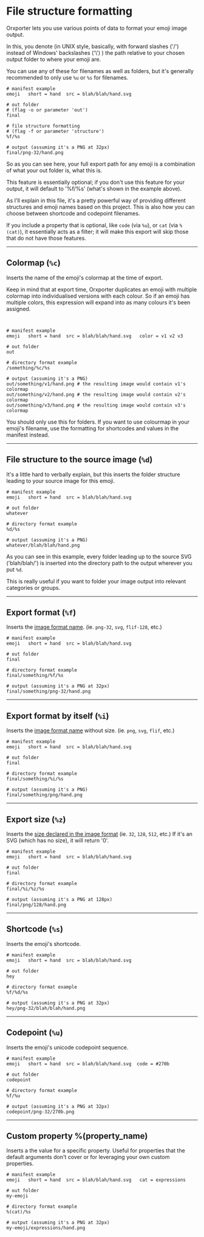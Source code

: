 
# File structure formatting

Orxporter lets you use various points of data to format your emoji image output.

In this, you denote (in UNIX style, basically, with forward slashes ('/') instead of Windows' backslashes ('\\') ) the path relative to your chosen output folder to where your emoji are.

You can use any of these for filenames as well as folders, but it's generally recommended to only use `%u` or `%s` for filenames.

```
# manifest example
emoji   short = hand  src = blah/blah/hand.svg

# out folder
# (flag -o or parameter 'out')
final

# file structure formatting
# (flag -f or parameter 'structure')
%f/%s

# output (assuming it's a PNG at 32px)
final/png-32/hand.png

```

So as you can see here, your full export path for any emoji is a combination of what your out folder is, what this is.

This feature is essentially optional; if you don't use this feature for your output, it will default to '%f/%s' (what's shown in the example above).

As I'll explain in this file, it's a pretty powerful way of providing different structures and emoji names based on this project. This is also how you can choose between shortcode and codepoint filenames.

If you include a property that is optional, like `code` (via `%u`), or `cat` (via `%(cat)`), it essentially acts as a filter; it will make this export will skip those that do not have those features.

---

## Colormap (`%c`)

Inserts the name of the emoji's colormap at the time of export.

Keep in mind that at export time, Orxporter duplicates an emoji with multiple colormap into individualised versions with each colour. So if an emoji has multiple colors, this expression will expand into as many colours it's been assigned.

```


# manifest example
emoji   short = hand  src = blah/blah/hand.svg   color = v1 v2 v3

# out folder
out

# directory format example
/something/%c/%s

# output (assuming it's a PNG)
out/something/v1/hand.png # the resulting image would contain v1's colormap
out/something/v2/hand.png # the resulting image would contain v2's colormap
out/something/v3/hand.png # the resulting image would contain v3's colormap

```

You should only use this for folders. If you want to use colourmap in your emoji's filename, use the formatting for shortcodes and values in the manifest instead.

---


## File structure to the source image (`%d`)

It's a little hard to verbally explain, but this inserts the folder structure leading to your source image for this emoji.

```
# manifest example
emoji   short = hand  src = blah/blah/hand.svg

# out folder
whatever

# directory format example
%d/%s

# output (assuming it's a PNG)
whatever/blah/blah/hand.png

```

As you can see in this example, every folder leading up to the source SVG ('blah/blah/') is inserted into the directory path to the output wherever you put `%d`.

This is really useful if you want to folder your image output into relevant categories or groups.

----

## Export format (`%f`)

Inserts the [image format name](image_formats.md). (ie. `png-32`, `svg`, `flif-128`, etc.)

```
# manifest example
emoji   short = hand  src = blah/blah/hand.svg

# out folder
final

# directory format example
final/something/%f/%s

# output (assuming it's a PNG at 32px)
final/something/png-32/hand.png

```
----
## Export format by itself (`%i`)

Inserts the [image format name](image_formats.md) without size. (ie. `png`, `svg`, `flif`, etc.)

```
# manifest example
emoji   short = hand  src = blah/blah/hand.svg

# out folder
final

# directory format example
final/something/%i/%s

# output (assuming it's a PNG)
final/something/png/hand.png

```
---

## Export size (`%z`)

Inserts the [size declared in the image format](image_formats.md) (ie. `32`, `128`, `512`, etc.)
If it's an SVG (which has no size), it will return '0'.

```
# manifest example
emoji   short = hand  src = blah/blah/hand.svg

# out folder
final

# directory format example
final/%i/%z/%s

# output (assuming it's a PNG at 128px)
final/png/128/hand.png

```
---
## Shortcode (`%s`)

Inserts the emoji's shortcode.

```
# manifest example
emoji   short = hand  src = blah/blah/hand.svg

# out folder
hey

# directory format example
%f/%d/%s

# output (assuming it's a PNG at 32px)
hey/png-32/blah/blah/hand.png

```

----

## Codepoint (`%u`)

Inserts the emoji's unicode codepoint sequence.

```
# manifest example
emoji   short = hand  src = blah/blah/hand.svg  code = #270b

# out folder
codepoint

# directory format example
%f/%u

# output (assuming it's a PNG at 32px)
codepoint/png-32/270b.png

```

----

## Custom property **%(property_name)**

Inserts a the value for a specific property. Useful for properties that the default arguments don't cover or for leveraging your own custom properties.

```
# manifest example
emoji   short = hand  src = blah/blah/hand.svg   cat = expressions

# out folder
my-emoji

# directory format example
%(cat)/%s

# output (assuming it's a PNG at 32px)
my-emoji/expressions/hand.png

```
